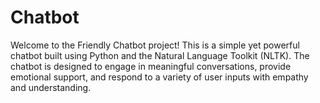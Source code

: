 # Chatbot
Welcome to the Friendly Chatbot project! This is a simple yet powerful chatbot built using Python and the Natural Language Toolkit (NLTK). The chatbot is designed to engage in meaningful conversations, provide emotional support, and respond to a variety of user inputs with empathy and understanding.
